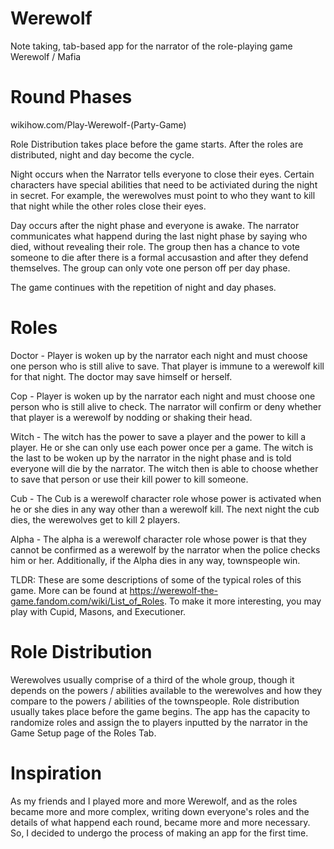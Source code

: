 # Werewolf
Note taking, tab-based app for the narrator of the role-playing game Werewolf / Mafia 

# Round Phases

wikihow.com/Play-Werewolf-(Party-Game)

Role Distribution takes place before the game starts. After the roles are distributed, night and day become the cycle.

Night occurs when the Narrator tells everyone to close their eyes. Certain characters have special abilities that need to be activiated during the night in secret. For example, the werewolves must point to who they want to kill that night while the other roles close their eyes.

Day occurs after the night phase and everyone is awake. The narrator communicates what happend during the last night phase by saying who died, without revealing their role. The group then has a chance to vote someone to die after there is a formal accusastion and after they defend themselves. The group can only vote one person off per day phase.

The game continues with the repetition of night and day phases. 


# Roles
Doctor - Player is woken up by the narrator each night and must choose one person who is still alive to save. That player is immune to a werewolf kill for that night. The doctor may save himself or herself.

Cop - Player is woken up by the narrator each night and must choose one person who is still alive to check. The narrator will confirm or deny whether that player is a werewolf by nodding or shaking their head.

Witch - The witch has the power to save a player and the power to kill a player. He or she can only use each power once per a game. The witch is the last to be woken up by the narrator in the night phase and is told everyone will die by the narrator. The witch then is able to choose whether to save that person or use their kill power to kill someone.

Cub - The Cub is a werewolf character role whose power is activated when he or she dies in any way other than a werewolf kill. The next night the cub dies, the werewolves get to kill 2 players.

Alpha - The alpha is a werewolf character role whose power is that they cannot be confirmed as a werewolf by the narrator when the police checks him or her. Additionally, if the Alpha dies in any way, townspeople win. 

TLDR: These are some descriptions of some of the typical roles of this game. More can be found at https://werewolf-the-game.fandom.com/wiki/List_of_Roles. To make it more interesting, you may play with Cupid, Masons, and Executioner.

# Role Distribution
Werewolves usually comprise of a third of the whole group, though it depends on the powers / abilities available to the werewolves and how they compare to the powers / abilities of the townspeople. Role distribution usually takes place before the game begins. The app has the capacity to randomize roles and assign the to players inputted by the narrator in the Game Setup page of the Roles Tab. 

# Inspiration
As my friends and I played more and more Werewolf, and as the roles became more and more complex, writing down everyone's roles and the details of what happend each round, became more and more necessary. So, I decided to undergo the process of making an app for the first time.
